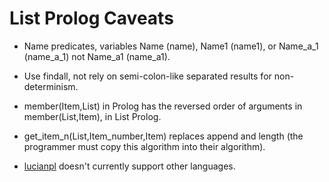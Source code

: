 # List Prolog Caveats

* Name predicates, variables Name (name), Name1 (name1), or Name_a_1 (name_a_1) not Name_a1 (name_a1).

* Use findall, not rely on semi-colon-like separated results for non-determinism.

* member(Item,List) in Prolog has the reversed order of arguments in member(List,Item), in List Prolog.

* get_item_n(List,Item_number,Item) replaces append and length (the programmer must copy this algorithm into their algorithm).

* <a href="https://github.com/luciangreen/Philosophy/">lucianpl</a> doesn't currently support other languages.
